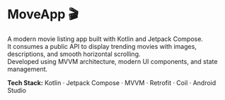 # MoveApp 🎬
A modern movie listing app built with Kotlin and Jetpack Compose.  
It consumes a public API to display trending movies with images, descriptions, and smooth horizontal scrolling.  
Developed using MVVM architecture, modern UI components, and state management.

**Tech Stack:** Kotlin · Jetpack Compose · MVVM · Retrofit · Coil · Android Studio
